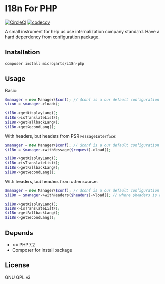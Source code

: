 I18n For PHP
============

[![CircleCI](https://circleci.com/gh/microparts/i18n-php.svg?style=svg)](https://circleci.com/gh/microparts/i18n-php)
[![codecov](https://codecov.io/gh/microparts/i18n-php/branch/master/graph/badge.svg)](https://codecov.io/gh/microparts/i18n-php)

A small instrument for help us use internalization company standard.
Have a hard dependency from [configuration package](https://github.com/microparts/configuration-php).

## Installation

```bash
composer install microparts/i18n-php
```

## Usage

Basic:
```php
$manager = new Manager($conf); // $conf is a our default configuration module
$i18n = $manager->load();

$i18n->getDisplayLang();
$i18n->isTranslateList();
$i18n->getFallbackLang();
$i18n->getSecondLang();
```

With headers, but headers from PSR `MessageInterface`:
```php
$manager = new Manager($conf); // $conf is a our default configuration module
$i18n = $manager->withMessage($request)->load();

$i18n->getDisplayLang();
$i18n->isTranslateList();
$i18n->getFallbackLang();
$i18n->getSecondLang();
```

With headers, but headers from other source:
```php
$manager = new Manager($conf); // $conf is a our default configuration module
$i18n = $manager->withHeaders($headers)->load(); // where $headers is a key => value array of headers

$i18n->getDisplayLang();
$i18n->isTranslateList();
$i18n->getFallbackLang();
$i18n->getSecondLang();
```

## Depends

* \>= PHP 7.2
* Composer for install package

## License

GNU GPL v3
